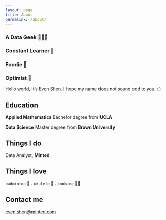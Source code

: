 ```yaml
---
layout: page
title: About
permalink: /about/
---
```

### A Data Geek 👩🏻‍💻 
### Constant Learner 📖 
### Foodie 🥂 
### Optimist 🐣 
Hello world,
It’s Even Shen. I hope my name does not sound odd to you. : )

## Education

**Applied Mathematics** Bachelor degree from **UCLA**

**Data Science** Master degree from **Brown University**

## Things I do

Data Analyst, **Minted**

## Things I love

`badminton` 🏸️ . `ukulele` 🌴 . `cooking` 👩‍🍳
    
## Contact me

[even.shen@minted.com](mailto:even.shen@minted.com)
